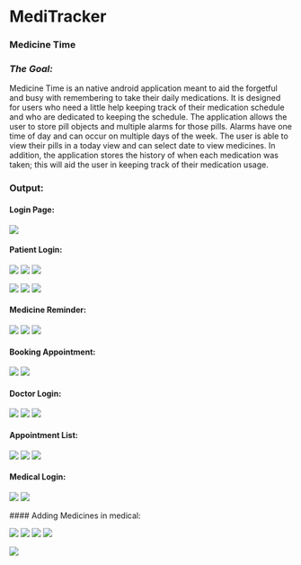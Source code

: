 # MediTracker

### **Medicine Time**

### _The Goal:_

Medicine Time is an native android application meant to aid the forgetful and busy with remembering to take their daily medications. It is designed for users who need a little help keeping track of their medication schedule and who are dedicated to keeping the schedule. The application allows the user to store pill objects and multiple alarms for those pills. Alarms have one time of day and can occur on multiple days of the week. The user is able to view their pills in a today view and can select date to view medicines. In addition, the application stores the history of when each medication was taken; this will aid the user in keeping track of their medication usage.



### Output:

#### Login Page:
<p><img src="https://github.com/Rahulrkman/medi-tracker/blob/master/arts/home.PNG"/></p>

#### Patient Login:
<p><img src = "https://github.com/Rahulrkman/medi-tracker/blob/master/arts/patient1.PNG"/>
<img src = "https://github.com/Rahulrkman/medi-tracker/blob/master/arts/patient2.PNG"/>
<img src = "https://github.com/Rahulrkman/medi-tracker/blob/master/arts/patient-menu.PNG"/></p>
<p>
  <img src="https://github.com/Rahulrkman/medi-tracker/blob/master/arts/patient-profile.PNG"/>
  <img src="https://github.com/Rahulrkman/medi-tracker/blob/master/arts/patient-notification.PNG"/>
  <img src="https://github.com/Rahulrkman/medi-tracker/blob/master/arts/patient-total-medi.PNG"/>
  
  </p>

#### Medicine Reminder:
<p><img src = "https://github.com/Rahulrkman/medi-tracker/blob/master/arts/patient4.PNG"/>
<img src="https://github.com/Rahulrkman/medi-tracker/blob/master/arts/patient%20alarm1.PNG"/>
<img src="https://github.com/Rahulrkman/medi-tracker/blob/master/arts/patient-medicine%20status.PNG"/>
</p>

#### Booking Appointment:
<p><img src = "https://github.com/Rahulrkman/medi-tracker/blob/master/arts/patient-appointment.PNG"/>
  <img src = "https://github.com/Rahulrkman/medi-tracker/blob/master/arts/patient-appointment-detaiils.PNG"/>
  </p>

#### Doctor Login:
<p>
  <img src = "https://github.com/Rahulrkman/medi-tracker/blob/master/arts/Doctor1.PNG"/>
  <img src = "https://github.com/Rahulrkman/medi-tracker/blob/master/arts/doctor-profile.PNG"/>
  <img src = "https://github.com/Rahulrkman/medi-tracker/blob/master/arts/doctor-add-clinic.PNG"/>
  </p>
  
#### Appointment List:  
  <p>
  <img src="https://github.com/Rahulrkman/medi-tracker/blob/master/arts/doctor-appoint-list.PNG"/>
  <img src="https://github.com/Rahulrkman/medi-tracker/blob/master/arts/doctor-appointment%20list.PNG"/>
  <img src="https://github.com/Rahulrkman/medi-tracker/blob/master/arts/doctor-notification.PNG"/>
  </p>

#### Medical Login:
<p>
  <img src="https://github.com/Rahulrkman/medi-tracker/blob/master/arts/medical-home.PNG"/>
  <img src="https://github.com/Rahulrkman/medi-tracker/blob/master/arts/medical-menu.PNG"/>
  </p>
#### Adding Medicines in medical:
  <p>
  <img src="https://github.com/Rahulrkman/medi-tracker/blob/master/arts/medical-list.PNG"/>
  <img src="https://github.com/Rahulrkman/medi-tracker/blob/master/arts/medical-add-medi.PNG"/>
  <img src="https://github.com/Rahulrkman/medi-tracker/blob/master/arts/medical-medicines.PNG"/>
  <img src="https://github.com/Rahulrkman/medi-tracker/blob/master/arts/medical-noti.PNG"/>
  </p>
  
<img src="https://github.com/Rahulrkman/medi-tracker/blob/master/arts/thanks.PNG"/>

